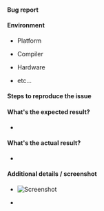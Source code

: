 #### Bug report

#### Environment

* Platform

* Compiler

* Hardware

* etc...

#### Steps to reproduce the issue


#### What's the expected result?

-

#### What's the actual result?

-

#### Additional details / screenshot

- ![Screenshot]()

-